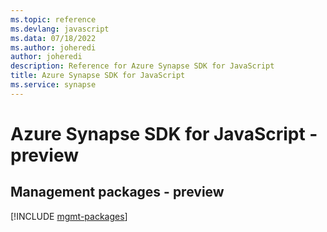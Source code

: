 ```yaml
---
ms.topic: reference
ms.devlang: javascript
ms.data: 07/18/2022
ms.author: joheredi
author: joheredi
description: Reference for Azure Synapse SDK for JavaScript
title: Azure Synapse SDK for JavaScript
ms.service: synapse
---
```

# Azure Synapse SDK for JavaScript - preview

## Management packages - preview
[!INCLUDE [mgmt-packages](synapse-mgmt-index.md)]
